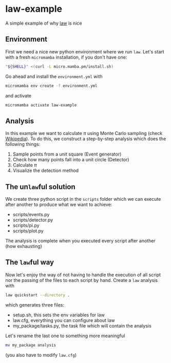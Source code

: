 # law-example
A simple example of why [law](http://github.com/riga/law) is nice

## Environment
First we need a nice new python environment where we run `law`. 
Let's start with a fresh `micromamba` installation, if you don't have one:
```bash
"${SHELL}" <(curl -L micro.mamba.pm/install.sh)
```
Go ahead and install the `environment.yml` with
```bash
micromamba env create -f environment.yml
```
and activate
```bash
micromamba activate law-example
```

## Analysis
In this example we want to calculate $\pi$ using Monte Carlo sampling (check [Wikipedia](https://en.wikipedia.org/wiki/Monte_Carlo_method)).
To do this, we construct a step-by-step analysis which does the following things:

1. Sample points from a unit square (Event generator)
2. Check how many points fall into a unit circle (Detector)
3. Calculate $\pi$
4. Visualize the detection method

## The un`law`ful solution

We create three python script in the `scripts` folder which we can execute after another to produce what
we want to achieve:

- scripts/events.py
- scripts/detector.py
- scripts/pi.py
- scripts/plot.py

The analysis is complete when you executed every script after another (how exhausting)

## The `law`ful way
Now let's enjoy the way of not having to handle the execution of all script nor the passing 
of the files to each script by hand. 
Create a `law` analysis with 
```bash
law quickstart --directory .
```
which generates three files:
- setup.sh, this sets the env variables for law
- law.cfg, everything you can configure about law
- my_package/tasks.py, the task file which will contain the analysis

Let's rename the last one to something more meaningful 
```bash
mv my_package analysis
```
(you also have to modify `law.cfg`)
